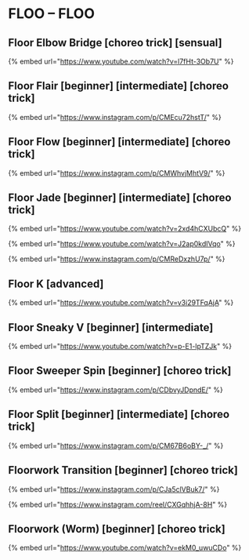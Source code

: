 # FLOO – FLOO

## Floor Elbow Bridge \[choreo trick] \[sensual]

{% embed url="https://www.youtube.com/watch?v=l7fHt-3Ob7U" %}

## Floor Flair \[beginner] \[intermediate] \[choreo trick]

{% embed url="https://www.instagram.com/p/CMEcu72hstT/" %}

## Floor Flow \[beginner] \[intermediate] \[choreo trick]

{% embed url="https://www.instagram.com/p/CMWhvjMhtV9/" %}

## Floor Jade \[beginner] \[intermediate] \[choreo trick]

{% embed url="https://www.youtube.com/watch?v=2xd4hCXUbcQ" %}

{% embed url="https://www.youtube.com/watch?v=J2ap0kdIVqo" %}

{% embed url="https://www.instagram.com/p/CMReDxzhU7p/" %}

## Floor K \[advanced]

{% embed url="https://www.youtube.com/watch?v=v3i29TFqAjA" %}

## Floor Sneaky V \[beginner] \[intermediate]

{% embed url="https://www.youtube.com/watch?v=p-E1-lpTZJk" %}

## Floor Sweeper Spin \[beginner] \[choreo trick]

{% embed url="https://www.instagram.com/p/CDbvyJDpndE/" %}

## Floor Split \[beginner] \[intermediate] \[choreo trick]

{% embed url="https://www.instagram.com/p/CM67B6oBY-_/" %}

## Floorwork Transition \[beginner] \[choreo trick]

{% embed url="https://www.instagram.com/p/CJa5clVBuk7/" %}

{% embed url="https://www.instagram.com/reel/CXGqhhjA-8H" %}

## Floorwork (Worm) \[beginner] \[choreo trick]

{% embed url="https://www.youtube.com/watch?v=ekM0_uwuCDo" %}
